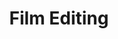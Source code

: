 ---
_date: circa 1947
derivativo_link: https://derivativo-1.library.columbia.edu/iiif/2/ldpd:341223/
dlc_link: https://dlc.library.columbia.edu/catalog/cul:f4qrfj6qhv
format: photographs
iiif_json: https://derivativo-1.library.columbia.edu/iiif/2/ldpd:341223/info.json
name: 
native_jpg: https://derivativo-1.library.columbia.edu/iiif/2/ldpd:341223/full/!768,768/0/native.jpg
shelf_location: Box no. Box 129, Folder no. Folder 2 (Academics - Affiliated Institutions
  - Columbia University Press), Historical Photograph Collection
subjects: Academic libraries; New York (N.Y.)
summary: CMC (Columbia Movie Club?) members editing film, ca. 1947.
title: Film Editing
layout: photo-page
---